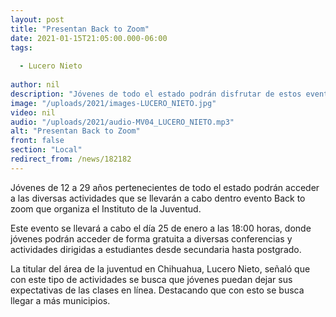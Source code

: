 ```yaml
---
layout: post
title: "Presentan Back to Zoom"
date: 2021-01-15T21:05:00.000-06:00
tags:
  
  - Lucero Nieto
  
author: nil
description: "Jóvenes de todo el estado podrán disfrutar de estos eventos."
image: "/uploads/2021/images-LUCERO_NIETO.jpg"
video: nil
audio: "/uploads/2021/audio-MV04_LUCERO_NIETO.mp3"
alt: "Presentan Back to Zoom"
front: false
section: "Local"
redirect_from: /news/182182
---
```


Jóvenes de 12 a 29 años pertenecientes de todo el estado podrán acceder a las diversas actividades que se llevarán a cabo dentro evento Back to zoom que organiza el Instituto de la Juventud.

Este evento se llevará a cabo el día 25 de enero a las 18:00 horas, donde jóvenes podrán acceder de forma gratuita a diversas conferencias y actividades dirigidas a estudiantes desde secundaria hasta postgrado. 

La titular del área de la juventud en Chihuahua, Lucero Nieto, señaló que con este tipo de actividades se busca que jóvenes puedan dejar sus expectativas de las clases en línea. Destacando que con esto se busca llegar a más municipios. 